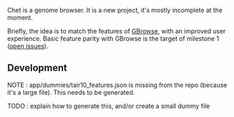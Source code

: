 Chet is a genome browser.  It is a new project, it's mostly incomplete at the moment.

Briefly, the idea is to match the features of [GBrowse](http://gmod.org/wiki/GBrowse), with an improved user experience.
 Basic feature parity with GBrowse is the target of milestone 1 ([open issues](https://github.com/abuchanan/chet/issues?milestone=1&state=open)).

## Development

NOTE : app/dummies/tair10_features.json is missing from the repo (because it's a large file). This needs to be generated.

TODO : explain how to generate this, and/or create a small dummy file
